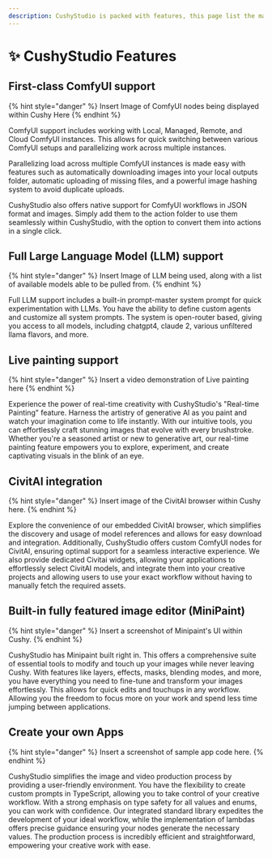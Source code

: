 ```yaml
---
description: CushyStudio is packed with features, this page list the major ones
---
```


# ✨ CushyStudio Features

## First-class ComfyUI support

{% hint style="danger" %}
Insert Image of ComfyUI nodes being displayed within Cushy Here
{% endhint %}

ComfyUI support includes working with Local, Managed, Remote, and Cloud ComfyUI instances. This allows for quick switching between various ComfyUI setups and parallelizing work across multiple instances.

Parallelizing load across multiple ComfyUI instances is made easy with features such as automatically downloading images into your local outputs folder, automatic uploading of missing files, and a powerful image hashing system to avoid duplicate uploads.

CushyStudio also offers native support for ComfyUI workflows in JSON format and images. Simply add them to the action folder to use them seamlessly within CushyStudio, with the option to convert them into actions in a single click.

## Full Large Language Model (LLM) support

{% hint style="danger" %}
Insert Image of LLM being used, along with a list of available models able to be pulled from.
{% endhint %}

Full LLM support includes a built-in prompt-master system prompt for quick experimentation with LLMs. You have the ability to define custom agents and customize all system prompts. The system is open-router based, giving you access to all models, including chatgpt4, claude 2, various unfiltered llama flavors, and more.

## Live painting support&#x20;

{% hint style="danger" %}
Insert a video demonstration of Live painting here
{% endhint %}

Experience the power of real-time creativity with CushyStudio's "Real-time Painting" feature. Harness the artistry of generative AI as you paint and watch your imagination come to life instantly. With our intuitive tools, you can effortlessly craft stunning images that evolve with every brushstroke. Whether you're a seasoned artist or new to generative art, our real-time painting feature empowers you to explore, experiment, and create captivating visuals in the blink of an eye.

## CivitAI integration

{% hint style="danger" %}
Insert image of the CivitAI browser within Cushy here.
{% endhint %}

Explore the convenience of our embedded CivitAI browser, which simplifies the discovery and usage of model references and allows for easy download and integration. Additionally, CushyStudio offers custom ComfyUI nodes for CivitAI, ensuring optimal support for a seamless interactive experience. We also provide dedicated Civitai widgets, allowing your applications to effortlessly select CivitAI models, and integrate them into your creative projects and allowing users to use your exact workflow without having to manually fetch the required assets.

## Built-in fully featured image editor (MiniPaint)

{% hint style="danger" %}
Insert a screenshot of Minipaint's UI within Cushy.
{% endhint %}

CushyStudio has Minipaint built right in. This offers a comprehensive suite of essential tools to modify and touch up your images while never leaving Cushy. With features like layers, effects, masks, blending modes, and more, you have everything you need to fine-tune and transform your images effortlessly. This allows for quick edits and touchups in any workflow. Allowing you the freedom to focus more on your work and spend less time jumping between applications.

## Create your own Apps

{% hint style="danger" %}
Insert a screenshot of sample app code here.
{% endhint %}

CushyStudio simplifies the image and video production process by providing a user-friendly environment. You have the flexibility to create custom prompts in TypeScript, allowing you to take control of your creative workflow. With a strong emphasis on type safety for all values and enums, you can work with confidence. Our integrated standard library expedites the development of your ideal workflow, while the implementation of lambdas offers precise guidance ensuring your nodes generate the necessary values. The production process is incredibly efficient and straightforward, empowering your creative work with ease.
